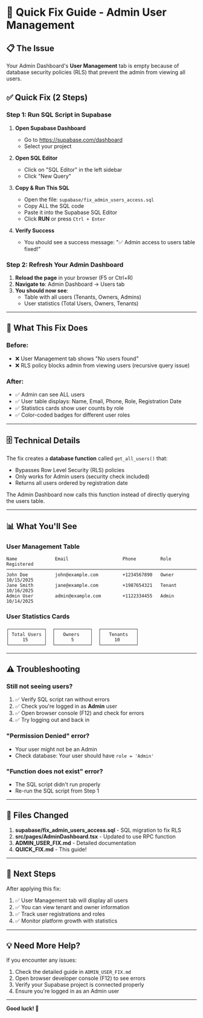 # 🔧 Quick Fix Guide - Admin User Management

## 📋 The Issue
Your Admin Dashboard's **User Management** tab is empty because of database security policies (RLS) that prevent the admin from viewing all users.

## ✅ Quick Fix (2 Steps)

### Step 1: Run SQL Script in Supabase

1. **Open Supabase Dashboard**
   - Go to https://supabase.com/dashboard
   - Select your project

2. **Open SQL Editor**
   - Click on "SQL Editor" in the left sidebar
   - Click "New Query"

3. **Copy & Run This SQL**
   - Open the file: `supabase/fix_admin_users_access.sql`
   - Copy ALL the SQL code
   - Paste it into the Supabase SQL Editor
   - Click **RUN** or press `Ctrl + Enter`

4. **Verify Success**
   - You should see a success message: "✅ Admin access to users table fixed!"

### Step 2: Refresh Your Admin Dashboard

1. **Reload the page** in your browser (F5 or Ctrl+R)
2. **Navigate to**: Admin Dashboard → Users tab
3. **You should now see**:
   - Table with all users (Tenants, Owners, Admins)
   - User statistics (Total Users, Owners, Tenants)

---

## 🎯 What This Fix Does

### Before:
- ❌ User Management tab shows "No users found"
- ❌ RLS policy blocks admin from viewing users (recursive query issue)

### After:
- ✅ Admin can see ALL users
- ✅ User table displays: Name, Email, Phone, Role, Registration Date
- ✅ Statistics cards show user counts by role
- ✅ Color-coded badges for different user roles

---

## 🗄️ Technical Details

The fix creates a **database function** called `get_all_users()` that:
- Bypasses Row Level Security (RLS) policies
- Only works for Admin users (security check included)
- Returns all users ordered by registration date

The Admin Dashboard now calls this function instead of directly querying the users table.

---

## 📊 What You'll See

### User Management Table
```
Name              Email                    Phone         Role      Registered
─────────────────────────────────────────────────────────────────────────────
John Doe          john@example.com         +1234567890   Owner     10/15/2025
Jane Smith        jane@example.com         +1987654321   Tenant    10/16/2025
Admin User        admin@example.com        +1122334455   Admin     10/14/2025
```

### User Statistics Cards
```
┌─────────────┐  ┌─────────────┐  ┌─────────────┐
│ Total Users │  │   Owners    │  │   Tenants   │
│     15      │  │      5      │  │     10      │
└─────────────┘  └─────────────┘  └─────────────┘
```

---

## ⚠️ Troubleshooting

### Still not seeing users?
1. ✅ Verify SQL script ran without errors
2. ✅ Check you're logged in as **Admin** user
3. ✅ Open browser console (F12) and check for errors
4. ✅ Try logging out and back in

### "Permission Denied" error?
- Your user might not be an Admin
- Check database: Your user should have `role = 'Admin'`

### "Function does not exist" error?
- The SQL script didn't run properly
- Re-run the SQL script from Step 1

---

## 📝 Files Changed

1. **supabase/fix_admin_users_access.sql** - SQL migration to fix RLS
2. **src/pages/AdminDashboard.tsx** - Updated to use RPC function
3. **ADMIN_USER_FIX.md** - Detailed documentation
4. **QUICK_FIX.md** - This guide!

---

## 🚀 Next Steps

After applying this fix:
1. ✅ User Management tab will display all users
2. ✅ You can view tenant and owner information
3. ✅ Track user registrations and roles
4. ✅ Monitor platform growth with statistics

---

## 💡 Need More Help?

If you encounter any issues:
1. Check the detailed guide in `ADMIN_USER_FIX.md`
2. Open browser developer console (F12) to see errors
3. Verify your Supabase project is connected properly
4. Ensure you're logged in as an Admin user

---

**Good luck! 🎉**

